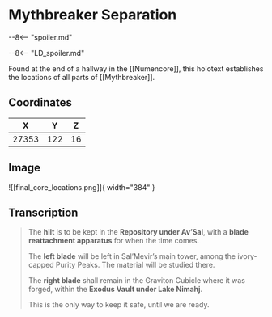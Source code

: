 # Mythbreaker Separation

--8<-- "spoiler.md"

--8<-- "LD_spoiler.md"

Found at the end of a hallway in the [[Numencore]], this holotext establishes the locations of all parts of [[Mythbreaker]].

## Coordinates
| **X** | **Y** | **Z** |
| :---: | :---: | :---: |
| 27353 |  122  |  16   |

## Image

![[final_core_locations.png]]{ width="384" }

## Transcription
> The **hilt** is to be kept in the **Repository under Av’Sal**, with a **blade reattachment apparatus** for when the time comes.
>
> The **left blade** will be left in Sal’Mevir’s main tower, among the ivory-capped Purity Peaks. The material will be studied there.
>
> The **right blade** shall remain in the Graviton Cubicle where it was forged, within the **Exodus Vault under Lake Nimahj**.
>
> This is the only way to keep it safe, until we are ready.
